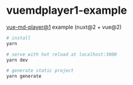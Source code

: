 # vuemdplayer1-example

[vue-md-player@1](https://github.com/meyt/vue-md-player/tree/v1) example (nuxt@2 + vue@2)

```bash
# install
yarn

# serve with hot reload at localhost:3000
yarn dev

# generate static project
yarn generate
```
